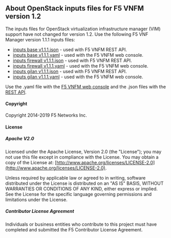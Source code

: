 ## About OpenStack inputs files for F5 VNFM version 1.2

The inputs files for OpenStack virtualization infrastructure manager (VIM) support have not changed for version 1.2. Use the following F5 VNF Manager version 1.1.1 inputs files:

- [inputs base v1.1.1.json](https://github.com/F5Networks/f5-nfv-solutions/blob/master/supported/inputs/v1.1.1.0/inputs_base_v1.1.1.json) - used with F5 VNFM REST API.
- [inputs base v1.1.1.yaml](https://github.com/F5Networks/f5-nfv-solutions/blob/master/supported/inputs/v1.1.1.0/inputs_base_v1.1.1.yaml) - used with the F5 VNFM web console.
- [inputs firewall v1.1.1.json](https://github.com/F5Networks/f5-nfv-solutions/blob/master/supported/inputs/v1.1.1.0/inputs_firewall_v1.1.1.json) - used with F5 VNFM REST API.
- [inputs firewall v1.1.1.yaml](https://github.com/F5Networks/f5-nfv-solutions/blob/master/supported/inputs/v1.1.1.0/inputs_firewall_v1.1.1.yaml) - used with the F5 VNFM web console.
- [inputs gilan v1.1.1.json](https://github.com/F5Networks/f5-nfv-solutions/blob/master/supported/inputs/v1.1.1.0/inputs_gilan_v1.1.1.json) - used with F5 VNFM REST API.
- [inputs gilan v1.1.1.yaml](https://github.com/F5Networks/f5-nfv-solutions/blob/master/supported/inputs/v1.1.1.0/inputs_gilan_v1.1.1.yaml) - used with the F5 VNFM web console.

Use the .yaml file with the [F5 VNFM web console](https://clouddocs.f5.com/cloud/nfv/latest/vnfm_index.html) and the .json files with the [REST API](https://clouddocs.f5.com/cloud/nfv/latest/CM-REST-API.html).

#### Copyright
Copyright 2014-2019 F5 Networks Inc.

#### License

##### Apache V2.0 
Licensed under the Apache License, Version 2.0 (the "License"); you may not use this file except in compliance with the License. You may obtain a copy of the License at: [http://www.apache.org/licenses/LICENSE-2.0](http://www.apache.org/licenses/LICENSE-2.0).

Unless required by applicable law or agreed to in writing, software distributed under the License is distributed on an "AS IS" BASIS, WITHOUT WARRANTIES OR CONDITIONS OF ANY KIND, either express or implied. See the License for the specific language governing permissions and limitations under the License.

##### Contributor License Agreement
Individuals or business entities who contribute to this project must have completed and submitted the F5 Contributor License Agreement.
